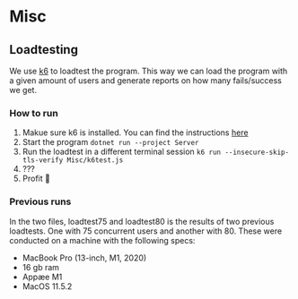 # Misc

## Loadtesting

We use [k6](https://k6.io/open-source/) to loadtest the program. This way we can load the program with a given amount of users and generate reports on how many fails/success we get.

### How to run

1. Makue sure k6 is installed. You can find the instructions [here](https://k6.io/docs/getting-started/installation/)
1. Start the program `dotnet run --project Server`
1. Run the loadtest in a different terminal session `k6 run --insecure-skip-tls-verify Misc/k6test.js`
1. ???
1. Profit 🚀

### Previous runs

In the two files, loadtest75 and loadtest80 is the results of two previous loadtests. One with 75 concurrent users and another with 80. These were conducted on a machine with the following specs:

- MacBook Pro (13-inch, M1, 2020)
- 16 gb ram
- Appæe M1
- MacOS 11.5.2

